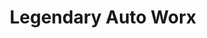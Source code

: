 ---
title: "Legendary Auto Worx"
url: /white-river-junction/legendary-auto-worx/
shop: car repair
---